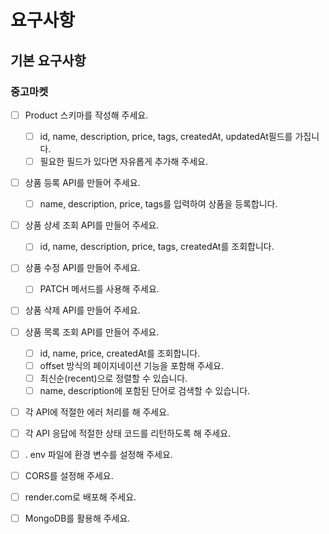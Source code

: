 # 요구사항

## 기본 요구사항

### 중고마켓

- [ ] Product 스키마를 작성해 주세요.

  - [ ] id, name, description, price, tags, createdAt, updatedAt필드를 가집니다.
  - [ ] 필요한 필드가 있다면 자유롭게 추가해 주세요.

- [ ] 상품 등록 API를 만들어 주세요.
  - [ ] name, description, price, tags를 입력하여 상품을 등록합니다.
- [ ] 상품 상세 조회 API를 만들어 주세요.
  - [ ] id, name, description, price, tags, createdAt를 조회합니다.
- [ ] 상품 수정 API를 만들어 주세요.
  - [ ] PATCH 메서드를 사용해 주세요.
- [ ] 상품 삭제 API를 만들어 주세요.

- [ ] 상품 목록 조회 API를 만들어 주세요.

  - [ ] id, name, price, createdAt를 조회합니다.
  - [ ] offset 방식의 페이지네이션 기능을 포함해 주세요.
  - [ ] 최신순(recent)으로 정렬할 수 있습니다.
  - [ ] name, description에 포함된 단어로 검색할 수 있습니다.

- [ ] 각 API에 적절한 에러 처리를 해 주세요.
- [ ] 각 API 응답에 적절한 상태 코드를 리턴하도록 해 주세요.
- [ ] . env 파일에 환경 변수를 설정해 주세요.
- [ ] CORS를 설정해 주세요.
- [ ] render.com로 배포해 주세요.
- [ ] MongoDB를 활용해 주세요.
